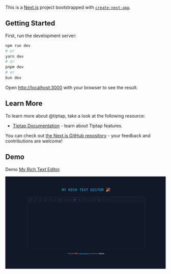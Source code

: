 This is a [Next.js](https://nextjs.org/) project bootstrapped with [`create-next-app`](https://github.com/vercel/next.js/tree/canary/packages/create-next-app).

## Getting Started

First, run the development server:

```bash
npm run dev
# or
yarn dev
# or
pnpm dev
# or
bun dev
```

Open [http://localhost:3000](http://localhost:3000) with your browser to see the result.


## Learn More

To learn more about @tiptap, take a look at the following resource:

- [Tiptap Documentation](https://tiptap.dev/docs) - learn about Tiptap features.

You can check out [the Next.js GitHub repository](https://github.com/vercel/next.js/) - your feedback and contributions are welcome!

## Demo

Demo [My Rich Text Editor](https://editor.ledevmatheux.me).

![Screen](/public/screen.png)
